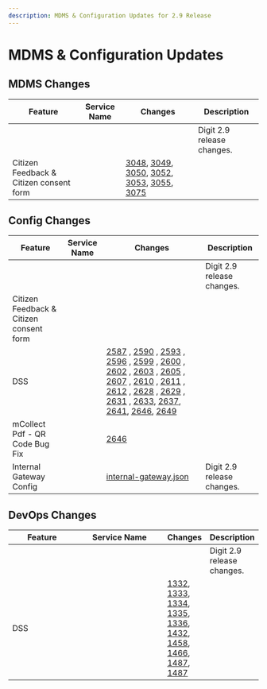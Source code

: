 ```yaml
---
description: MDMS & Configuration Updates for 2.9 Release
---
```


# MDMS & Configuration Updates

## **MDMS Changes**

| Feature                                 | Service  Name | Changes                                                                                                                                                                                                                                                                                                                                                                                                                                                                      | Description                |
| --------------------------------------- | ------------- | ---------------------------------------------------------------------------------------------------------------------------------------------------------------------------------------------------------------------------------------------------------------------------------------------------------------------------------------------------------------------------------------------------------------------------------------------------------------------------- | -------------------------- |
|                                         |               |                                                                                                                                                                                                                                                                                                                                                                                                                                                                              | Digit 2.9 release changes. |
| Citizen Feedback & Citizen consent form |               | [3048](https://github.com/egovernments/egov-mdms-data/pull/3048), [3049](https://github.com/egovernments/egov-mdms-data/pull/3049), [3050](https://github.com/egovernments/egov-mdms-data/pull/3050), [3052](https://github.com/egovernments/egov-mdms-data/pull/3052), [3053](https://github.com/egovernments/egov-mdms-data/pull/3053), [3055](https://github.com/egovernments/egov-mdms-data/pull/3055), [3075](https://github.com/egovernments/egov-mdms-data/pull/3075) |                            |

## **Config Changes**

| Feature                                 | Service Name | Changes                                                                                                                                                                                                                                                                                                                                                                                                                                                                                                                                                                                                                                                                                                                                                                                                                                                                                                                                                                                                                                                                                                                                                                                                                                                                                               | Description                |
| --------------------------------------- | ------------ | ----------------------------------------------------------------------------------------------------------------------------------------------------------------------------------------------------------------------------------------------------------------------------------------------------------------------------------------------------------------------------------------------------------------------------------------------------------------------------------------------------------------------------------------------------------------------------------------------------------------------------------------------------------------------------------------------------------------------------------------------------------------------------------------------------------------------------------------------------------------------------------------------------------------------------------------------------------------------------------------------------------------------------------------------------------------------------------------------------------------------------------------------------------------------------------------------------------------------------------------------------------------------------------------------------- | -------------------------- |
|                                         |              |                                                                                                                                                                                                                                                                                                                                                                                                                                                                                                                                                                                                                                                                                                                                                                                                                                                                                                                                                                                                                                                                                                                                                                                                                                                                                                       | Digit 2.9 release changes. |
| Citizen Feedback & Citizen consent form |              |                                                                                                                                                                                                                                                                                                                                                                                                                                                                                                                                                                                                                                                                                                                                                                                                                                                                                                                                                                                                                                                                                                                                                                                                                                                                                                       |                            |
| DSS                                     |              | [2587](https://github.com/egovernments/configs/pull/2587) , [2590](https://github.com/egovernments/configs/pull/2590) , [2593](https://github.com/egovernments/configs/pull/2593) , [2596](https://github.com/egovernments/configs/pull/2596) , [2599](https://github.com/egovernments/configs/pull/2599) , [2600](https://github.com/egovernments/configs/pull/2600) , [2602](https://github.com/egovernments/configs/pull/2602) , [2603](https://github.com/egovernments/configs/pull/2603) , [2605](https://github.com/egovernments/configs/pull/2605) , [2607](https://github.com/egovernments/configs/pull/2607) , [2610](https://github.com/egovernments/configs/pull/2610) , [2611](https://github.com/egovernments/configs/pull/2611) , [2612](https://github.com/egovernments/configs/pull/2612) , [2628](https://github.com/egovernments/configs/pull/2628) , [2629](https://github.com/egovernments/configs/pull/2629) , [2631](https://github.com/egovernments/configs/pull/2631) , [2633](https://github.com/egovernments/configs/pull/2633), [2637](https://github.com/egovernments/configs/pull/2637), [2641](https://github.com/egovernments/configs/pull/2641), [2646](https://github.com/egovernments/configs/pull/2646), [2649](https://github.com/egovernments/configs/pull/2649) | <p> </p><p> </p><p> </p>   |
| mCollect Pdf - QR Code Bug Fix          |              | [2646](https://github.com/egovernments/configs/pull/2646)                                                                                                                                                                                                                                                                                                                                                                                                                                                                                                                                                                                                                                                                                                                                                                                                                                                                                                                                                                                                                                                                                                                                                                                                                                             |                            |
|  Internal Gateway Config                |              | [<img src="https://github.githubassets.com/favicon.ico" alt="" data-size="line">internal-gateway.json](https://github.com/egovernments/configs/blob/central-instance/internal-gateway.json)                                                                                                                                                                                                                                                                                                                                                                                                                                                                                                                                                                                                                                                                                                                                                                                                                                                                                                                                                                                                                                                                                                           | Digit 2.9 release changes. |

## **DevOps Changes**

<table><thead><tr><th width="131">Feature</th><th width="179">Service Name</th><th>Changes</th><th>Description</th></tr></thead><tbody><tr><td> </td><td> </td><td> </td><td>Digit 2.9 release changes.</td></tr><tr><td>DSS</td><td> </td><td><a href="https://github.com/egovernments/DIGIT-DevOps/pull/1332">1332</a>, <a href="https://github.com/egovernments/DIGIT-DevOps/pull/1333">1333</a>, <a href="https://github.com/egovernments/DIGIT-DevOps/pull/1334">1334</a>, <a href="https://github.com/egovernments/DIGIT-DevOps/pull/1335">1335</a>, <a href="https://github.com/egovernments/DIGIT-DevOps/pull/1336">1336</a>, <a href="https://github.com/egovernments/DIGIT-DevOps/pull/1432">1432</a>, <a href="https://github.com/egovernments/DIGIT-DevOps/pull/1458">1458</a>, <a href="https://github.com/egovernments/DIGIT-DevOps/pull/1466">1466</a>, <a href="https://github.com/egovernments/DIGIT-DevOps/pull/1487">1487</a>, <a href="https://github.com/egovernments/DIGIT-DevOps/pull/1487">1487</a></td><td> </td></tr></tbody></table>

